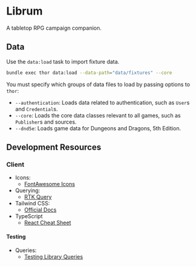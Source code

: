 # Librum

A tabletop RPG campaign companion.

## Data

Use the `data:load` task to import fixture data.

```bash
bundle exec thor data:load --data-path="data/fixtures" --core
```

You must specify which groups of data files to load by passing options to `thor`:

- `--authentication`: Loads data related to authentication, such as `User`s and `Credential`s.
- `--core`: Loads the core data classes relevant to all games, such as `Publisher`s and sources.
- `--dnd5e`: Loads game data for Dungeons and Dragons, 5th Edition.

## Development Resources

### Client

- Icons:
  - [FontAwesome Icons](https://fontawesome.com/search?m=free)
- Querying:
  - [RTK Query](https://redux-toolkit.js.org/tutorials/typescript)
- Tailwind CSS:
  - [Official Docs](https://tailwindcss.com/docs/installation)
- TypeScript
  - [React Cheat Sheet](https://github.com/typescript-cheatsheets/react)

#### Testing

- Queries:
  - [Testing Library Queries](https://testing-library.com/docs/queries/about)
